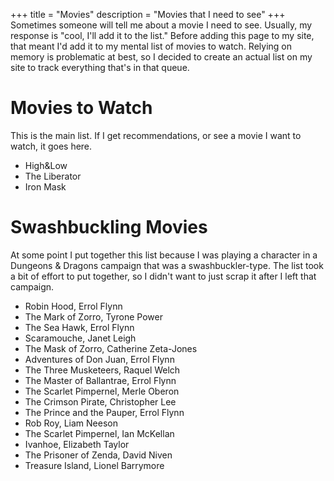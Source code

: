 +++
title = "Movies"
description = "Movies that I need to see"
+++
Sometimes someone will tell me about a movie I need to see. Usually, my response is "cool, I'll add it to the list." Before adding this page to my site, that meant I'd add it to my mental list of movies to watch. Relying on memory is problematic at best, so I decided to create an actual list on my site to track everything that's in that queue.

# Movies to Watch

This is the main list. If I get recommendations, or see a movie I want to watch, it goes here.

* High&Low
* The Liberator
* Iron Mask

# Swashbuckling Movies

At some point I put together this list because I was playing a character in a Dungeons & Dragons campaign that was a swashbuckler-type. The list took a bit of effort to put together, so I didn't want to just scrap it after I left that campaign.

* Robin Hood, Errol Flynn
* The Mark of Zorro, Tyrone Power
* The Sea Hawk, Errol Flynn
* Scaramouche, Janet Leigh
* The Mask of Zorro, Catherine Zeta-Jones
* Adventures of Don Juan, Errol Flynn
* The Three Musketeers, Raquel Welch
* The Master of Ballantrae, Errol Flynn
* The Scarlet Pimpernel, Merle Oberon
* The Crimson Pirate, Christopher Lee
* The Prince and the Pauper, Errol Flynn
* Rob Roy, Liam Neeson
* The Scarlet Pimpernel, Ian McKellan
* Ivanhoe, Elizabeth Taylor
* The Prisoner of Zenda, David Niven
* Treasure Island, Lionel Barrymore
